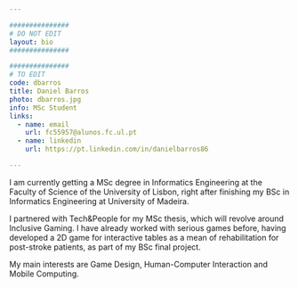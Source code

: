 ```yaml
---

###############
# DO NOT EDIT
layout: bio
###############

###############
# TO EDIT
code: dbarros
title: Daniel Barros
photo: dbarros.jpg
info: MSc Student
links:
  - name: email
    url: fc55957@alunos.fc.ul.pt
  - name: linkedin
    url: https://pt.linkedin.com/in/danielbarros86

---
```


I am currently getting a MSc degree in Informatics Engineering at the Faculty of Science of the University of Lisbon, right after finishing my BSc in Informatics Engineering at University of Madeira.

I partnered with Tech&People for my MSc thesis, which will revolve around Inclusive Gaming. I have already worked with serious games before, having developed a 2D game for interactive tables as a mean of rehabilitation for post-stroke patients, as part of my BSc final project.

My main interests are Game Design, Human-Computer Interaction and Mobile Computing.